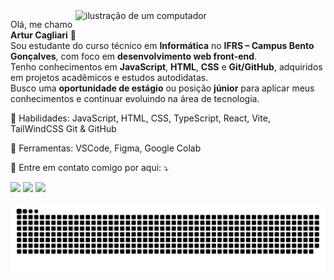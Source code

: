 <img src="https://raw.githubusercontent.com/MicaelliMedeiros/micaellimedeiros/master/image/computer-illustration.png" alt="ilustração de um computador" min-width="400px" max-width="400px" width="400px" align="right">

<p align="left">
  Olá, me chamo <strong>Artur Cagliari</strong> 👋 <br>
  Sou estudante do curso técnico em <strong>Informática</strong> no <strong>IFRS – Campus Bento Gonçalves</strong>, com foco em <strong>desenvolvimento web front-end</strong>.<br>
  Tenho conhecimentos em <strong>JavaScript</strong>, <strong>HTML</strong>, <strong>CSS</strong> e <strong>Git/GitHub</strong>, adquiridos em projetos acadêmicos e estudos autodidatas.<br>
  Busco uma <strong>oportunidade de estágio</strong> ou posição <strong>júnior</strong> para aplicar meus conhecimentos e continuar evoluindo na área de tecnologia.
</p>

<p align="left">
  🧠 Habilidades: JavaScript, HTML, CSS, TypeScript, React, Vite, TailWindCSS Git & GitHub
</p>

<p align="left">
  💼 Ferramentas: VSCode, Figma, Google Colab
</p>

<p align="left">
  💌 Entre em contato comigo por aqui: ⤵️
</p>

<p align="left">
  <a href="mailto:arturcagliari2018@gmail.com"><img src="https://img.shields.io/badge/-Gmail-%23333?style=for-the-badge&logo=gmail&logoColor=white"></a>
  <a href="https://www.linkedin.com/in/artur-cagliari-206b0936b/" target="_blank"><img src="https://img.shields.io/badge/-LinkedIn-%230077B5?style=for-the-badge&logo=linkedin&logoColor=white"></a>
  <a href="https://www.instagram.com/artur.cagliari" target="_blank"><img src="https://img.shields.io/badge/-Instagram-%23E4405F?style=for-the-badge&logo=instagram&logoColor=white"></a>
</p>

<picture align="center">
  <source media="(prefers-color-scheme: dark)" srcset="https://raw.githubusercontent.com/Platane/snk/output/github-contribution-grid-snake-dark.svg">
  <source media="(prefers-color-scheme: light)" srcset="https://raw.githubusercontent.com/Platane/snk/output/github-contribution-grid-snake.svg">
  <img align="center" alt="github contribution grid snake animation" src="https://raw.githubusercontent.com/Platane/snk/output/github-contribution-grid-snake.svg">
</picture>
